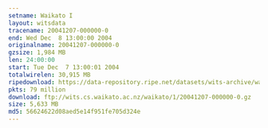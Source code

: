 ```yaml
---
setname: Waikato I
layout: witsdata
tracename: 20041207-000000-0
end: Wed Dec  8 13:00:00 2004
originalname: 20041207-000000-0
gzsize: 1,984 MB
len: 24:00:00
start: Tue Dec  7 13:00:01 2004
totalwirelen: 30,915 MB
ripedownload: https://data-repository.ripe.net/datasets/wits-archive/waikato/1/20041207-000000-0.gz
pkts: 79 million
download: ftp://wits.cs.waikato.ac.nz/waikato/1/20041207-000000-0.gz
size: 5,633 MB
md5: 56624622d08aed5e14f951fe705d324e
---
```

